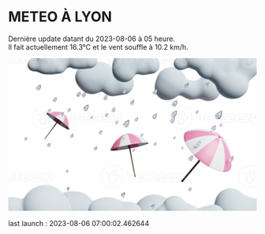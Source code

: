 # METEO À LYON

Dernière update datant du 2023-08-06 à 05 heure.  
Il fait actuellement 16.3°C et le vent souffle à 10.2 km/h.      

![](./.github/rain.png)

last launch : 2023-08-06 07:00:02.462644
